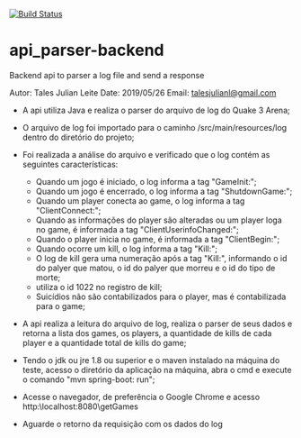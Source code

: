 [![Build Status](https://travis-ci.org/TALESJULIAN/api-parser-backend.svg?branch=master)](https://travis-ci.org/TALESJULIAN/api-parser-backend)
# api_parser-backend
Backend api to parser a log file and send a response

Autor: Tales Julian Leite
Date: 2019/05/26
Email: talesjulianl@gmail.com

- A api utiliza Java e realiza o parser do arquivo de log do Quake 3 Arena;

- O arquivo de log foi importado para o caminho /src/main/resources/log dentro do diretório do projeto;

- Foi realizada a análise do arquivo e verificado que o log contém as seguintes características:
	- Quando um jogo é iniciado, o log informa a tag "GameInit:";
	- Quando um jogo é encerrado, o log informa a tag "ShutdownGame:";
	- Quando um player conecta ao game, o log informa a tag "ClientConnect:";
	- Quando as informações do player são alteradas ou um player loga no game, é informada a tag "ClientUserinfoChanged:";
	- Quando o player inicia no game, é informada a tag "ClientBegin:";
	- Quando ocorre um kill, o log informa a tag "Kill:";
	- O log de kill gera uma numeração após a tag "Kill:", informando o id do palyer que matou, o id do palyer que morreu e o id do tipo de morte;
	- <world> utiliza o id 1022 no registro de kill;
	- Suicídios não são contabilizados para o player, mas é contabilizada para o game;

- A api realiza a leitura do arquivo de log, realiza o parser de seus dados e retorna a lista
	dos games, os players, a quantidade de kills de cada player e a quantidade total de kills do game;

- Tendo o jdk ou jre 1.8 ou superior e o maven instalado na máquina do teste, acesso o diretório da aplicação na máquina, 
	abra o cmd e execute o comando "mvn spring-boot: run";
- Acesse o navegador, de preferência o Google Chrome e acesso http:\\localhost:8080\getGames
- Aguarde o retorno da requisição com os dados do log